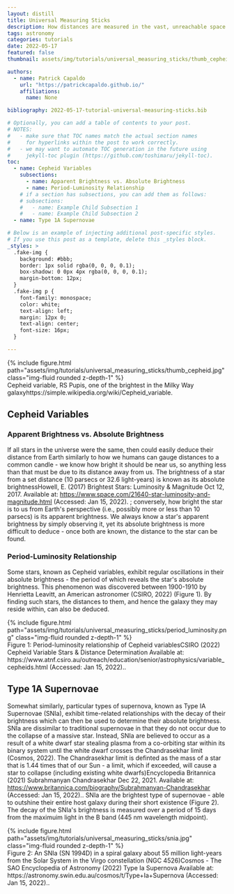 ```yaml
---
layout: distill
title: Universal Measuring Sticks
description: How distances are measured in the vast, unreachable space around us.
tags: astronomy
categories: tutorials
date: 2022-05-17
featured: false
thumbnail: assets/img/tutorials/universal_measuring_sticks/thumb_cepheid.jpg

authors:
  - name: Patrick Capaldo
    url: "https://patrickcapaldo.github.io/"
    affiliations:
      name: None

bibliography: 2022-05-17-tutorial-universal-measuring-sticks.bib

# Optionally, you can add a table of contents to your post.
# NOTES:
#   - make sure that TOC names match the actual section names
#     for hyperlinks within the post to work correctly.
#   - we may want to automate TOC generation in the future using
#     jekyll-toc plugin (https://github.com/toshimaru/jekyll-toc).
toc:
  - name: Cepheid Variables
    subsections:
      - name: Apparent Brightness vs. Absolute Brightness
      - name: Period-Luminosity Relationship
    # if a section has subsections, you can add them as follows:
    # subsections:
    #   - name: Example Child Subsection 1
    #   - name: Example Child Subsection 2
  - name: Type 1A Supernovae

# Below is an example of injecting additional post-specific styles.
# If you use this post as a template, delete this _styles block.
_styles: >
  .fake-img {
    background: #bbb;
    border: 1px solid rgba(0, 0, 0, 0.1);
    box-shadow: 0 0px 4px rgba(0, 0, 0, 0.1);
    margin-bottom: 12px;
  }
  .fake-img p {
    font-family: monospace;
    color: white;
    text-align: left;
    margin: 12px 0;
    text-align: center;
    font-size: 16px;
  }

---
```


<div class="row mt-3">
    <div class="col-sm mt-3 mt-md-0">
        {% include figure.html path="assets/img/tutorials/universal_measuring_sticks/thumb_cepheid.jpg" class="img-fluid rounded z-depth-1" %}
    </div>
</div>
<div class="caption">
    Cepheid variable, RS Pupis, one of the brightest in the Milky Way galaxy<d-footnote>https://simple.wikipedia.org/wiki/Cepheid_variable</d-footnote>.
</div>

## Cepheid Variables

### Apparent Brightness vs. Absolute Brightness
If all stars in the universe were the same, then could easily deduce their distance from Earth similarly to how we humans can gauge distances to a common candle - we know how bright it should be near us, so anything less than that must be due to its distance away from us. The brightness of a star from a set distance (10 parsecs or 32.6 light-years) is known as its absolute brightness<d-footnote>Howell, E. (2017) Brightest Stars: Luminosity & Magnitude Oct 12, 2017. Available at: https://www.space.com/21640-star-luminosity-and-magnitude.html (Accessed: Jan 15, 2022).
</d-footnote>; conversely, how bright the star is to us from Earth's perspective (i.e., possibly more or less than 10 parsecs) is its apparent brightness. We always know a star's apparent brightness by simply observing it, yet its absolute brightness is more difficult to deduce - once both are known, the distance to the star can be found.

### Period-Luminosity Relationship
Some stars, known as Cepheid variables, exhibit regular oscillations in their absolute brightness - the period of which reveals the star's absolute brightness. This phenomenon was discovered between 1900-1910 by Henrietta Leavitt, an American astronomer (CSIRO, 2022) (Figure 1). By finding such stars, the distances to them, and hence the galaxy they may reside within, can also be deduced.

<div class="row mt-3">
    <div class="col-sm mt-3 mt-md-0">
        {% include figure.html path="assets/img/tutorials/universal_measuring_sticks/period_luminosity.png" class="img-fluid rounded z-depth-1" %}
    </div>
</div>
<div class="caption">
    Figure 1: Period-luminosity relationship of Cepheid variables<d-footnote>CSIRO (2022) Cepheid Variable Stars & Distance Determination Available at: https://www.atnf.csiro.au/outreach/education/senior/astrophysics/variable_cepheids.html (Accessed: Jan 15, 2022).</d-footnote>.
</div>

## Type 1A Supernovae
Somewhat similarly, particular types of supernova, known as Type IA Supernovae (SNIa), exhibit time-related relationships with the decay of their brightness which can then be used to determine their absolute brightness. SNIa are dissimilar to traditional supernovae in that they do not occur due to the collapse of a massive star. Instead, SNIa are believed to occur as a result of a white dwarf star stealing plasma from a co-orbiting star within its binary system until the white dwarf crosses the Chandrasekhar limit (Cosmos, 2022). The Chandrasekhar limit is definted as the mass of a star that is 1.44 times that of our Sun - a limit, which if exceeded, will cause a star to collapse (including existing white dwarfs)<d-footnote>Encyclopedia Britannica (2021) Subrahmanyan Chandrasekhar Dec 22, 2021. Available at: https://www.britannica.com/biography/Subrahmanyan-Chandrasekhar (Accessed: Jan 15, 2022).</d-footnote>. SNIa are the brightest type of supernovae - able to outshine their entire host galaxy during their short existence (Figure 2). The decay of the SNIa's brightness is measured over a period of 15 days from the maximuim light in the B band (445 nm wavelength midpoint).

<div class="row mt-3">
    <div class="col-sm mt-3 mt-md-0">
        {% include figure.html path="assets/img/tutorials/universal_measuring_sticks/snia.jpg" class="img-fluid rounded z-depth-1" %}
    </div>
</div>
<div class="caption">
    Figure 2: An SNIa (SN 1994D) in a spiral galaxy about 55 million light-years from the Solar System in the Virgo constellation (NGC 4526)<d-footnote>Cosmos - The SAO Encyclopedia of Astronomy (2022) Type Ia Supernova Available at: https://astronomy.swin.edu.au/cosmos/t/Type+Ia+Supernova (Accessed: Jan 15, 2022).</d-footnote>.
</div>
